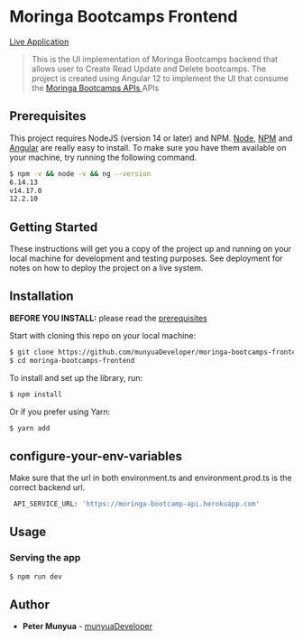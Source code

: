 # Moringa Bootcamps Frontend

[Live Application](https://moringa-bootcamps-frontend.herokuapp.com/)

> This is the UI implementation of Moringa Bootcamps backend that allows user to Create Read Update and Delete bootcamps. The project is created using Angular 12 to implement the UI that consume the [Moringa Bootcamps APIs ](https://github.com/munyuaDeveloper/moringa_school_api.git) APIs

## Prerequisites

This project requires NodeJS (version 14 or later) and NPM.
[Node](http://nodejs.org/), [NPM](https://npmjs.org/) and [Angular](https://angular.io/) are really easy to install.
To make sure you have them available on your machine,
try running the following command.

```sh
$ npm -v && node -v && ng --version
6.14.13
v14.17.0
12.2.10
```

## Getting Started

These instructions will get you a copy of the project up and running on your local machine for development and testing purposes. See deployment for notes on how to deploy the project on a live system.

## Installation

**BEFORE YOU INSTALL:** please read the [prerequisites](#prerequisites)

Start with cloning this repo on your local machine:

```sh
$ git clone https://github.com/munyuaDeveloper/moringa-bootcamps-frontend.git 
$ cd moringa-bootcamps-frontend
```

To install and set up the library, run:

```sh
$ npm install
```

Or if you prefer using Yarn:

```sh
$ yarn add
```
## configure-your-env-variables
Make sure that the url in both environment.ts and environment.prod.ts is the correct backend url.

```sh
 API_SERVICE_URL: 'https://moringa-bootcamp-api.herokuapp.com'
```

## Usage

### Serving the app

```sh
$ npm run dev
```

## Author

* **Peter Munyua** - [munyuaDeveloper](https://github.com/munyuaDeveloper)
